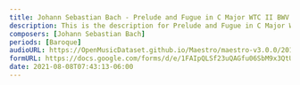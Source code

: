 ```yaml
---
title: Johann Sebastian Bach - Prelude and Fugue in C Major WTC II BWV 846 (1)
description: This is the description for Prelude and Fugue in C Major WTC II BWV 846 by Johann Sebastian Bach
composers: [Johann Sebastian Bach]
periods: [Baroque]
audioURL: https://OpenMusicDataset.github.io/Maestro/maestro-v3.0.0/2014/MIDI-UNPROCESSED_16-18_R1_2014_MID--AUDIO_16_R1_2014_wav--1.midi
formURL: https://docs.google.com/forms/d/e/1FAIpQLSf23uQAGfu06SbM9x3QtU9GZFRT8GnExfpdwrPdD_dRroz1eQ/viewform
date: 2021-08-08T07:43:13-06:00
---
```

